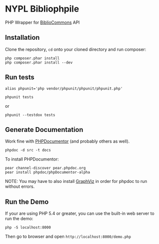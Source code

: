 # NYPL Bibliophpile

PHP Wrapper for [BiblioCommons](http://www.bibliocommons.com/) API

## Installation

Clone the repository, `cd` onto your cloned directory and run composer:

    php composer.phar install 
    php composer.phar install --dev


## Run tests

	alias phpunit='php vendor/phpunit/phpunit/phpunit.php'

    phpunit tests

or

    phpunit --testdox tests

## Generate Documentation

Work fine with [PHPDocumentor](http://www.phpdoc.org/) (and probably others as well).

    phpdoc -d src -t docs

To install PHPDocumentor:

	pear channel-discover pear.phpdoc.org
	pear install phpdoc/phpDocumentor-alpha

NOTE: You may have to also install <a href="http://www.graphviz.org/">GraphViz</a> in order for phpdoc to run without errors.

## Run the Demo

If your are using PHP 5.4 or greater, you can use the built-in web server to run the demo:

    php -S localhost:8000

Then go to browser and open `http://localhost:8000/demo.php`
